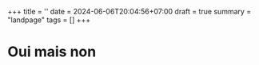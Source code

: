 +++
title = ''
date = 2024-06-06T20:04:56+07:00
draft = true
summary = "landpage"
tags = []
+++

# Oui mais non 

